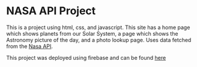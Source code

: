 # NASA API Project

This is a project using html, css, and javascript.  This site has a home page which shows planets from our Solar System, a page which shows the Astronomy picture of the day, and a photo lookup page.  Uses data fetched from the [Nasa API](https://api.nasa.gov/).

This project was deployed using firebase and can be found [here](https://jbg-api-2.web.app/)

